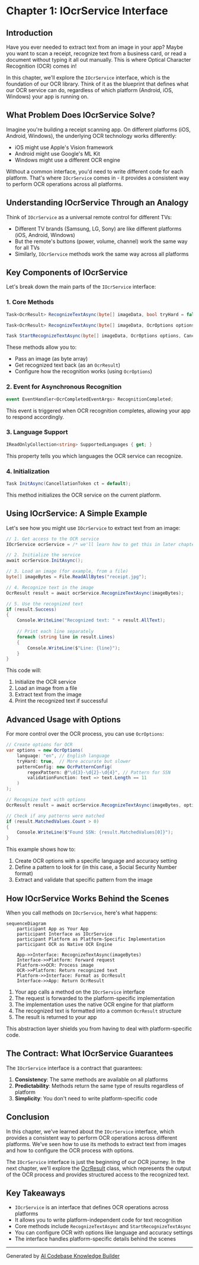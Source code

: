 # Chapter 1: IOcrService Interface

## Introduction

Have you ever needed to extract text from an image in your app? Maybe you want to scan a receipt, recognize text from a business card, or read a document without typing it all out manually. This is where Optical Character Recognition (OCR) comes in!

In this chapter, we'll explore the `IOcrService` interface, which is the foundation of our OCR library. Think of it as the blueprint that defines what our OCR service can do, regardless of which platform (Android, iOS, Windows) your app is running on.

## What Problem Does IOcrService Solve?

Imagine you're building a receipt scanning app. On different platforms (iOS, Android, Windows), the underlying OCR technology works differently:

- iOS might use Apple's Vision framework
- Android might use Google's ML Kit
- Windows might use a different OCR engine

Without a common interface, you'd need to write different code for each platform. That's where `IOcrService` comes in - it provides a consistent way to perform OCR operations across all platforms.

## Understanding IOcrService Through an Analogy

Think of `IOcrService` as a universal remote control for different TVs:

- Different TV brands (Samsung, LG, Sony) are like different platforms (iOS, Android, Windows)
- But the remote's buttons (power, volume, channel) work the same way for all TVs
- Similarly, `IOcrService` methods work the same way across all platforms

## Key Components of IOcrService

Let's break down the main parts of the `IOcrService` interface:

### 1. Core Methods

```csharp
Task<OcrResult> RecognizeTextAsync(byte[] imageData, bool tryHard = false, CancellationToken ct = default);

Task<OcrResult> RecognizeTextAsync(byte[] imageData, OcrOptions options, CancellationToken ct = default);

Task StartRecognizeTextAsync(byte[] imageData, OcrOptions options, CancellationToken ct = default);
```

These methods allow you to:
- Pass an image (as byte array)
- Get recognized text back (as an `OcrResult`)
- Configure how the recognition works (using `OcrOptions`)

### 2. Event for Asynchronous Recognition

```csharp
event EventHandler<OcrCompletedEventArgs> RecognitionCompleted;
```

This event is triggered when OCR recognition completes, allowing your app to respond accordingly.

### 3. Language Support

```csharp
IReadOnlyCollection<string> SupportedLanguages { get; }
```

This property tells you which languages the OCR service can recognize.

### 4. Initialization

```csharp
Task InitAsync(CancellationToken ct = default);
```

This method initializes the OCR service on the current platform.

## Using IOcrService: A Simple Example

Let's see how you might use `IOcrService` to extract text from an image:

```csharp
// 1. Get access to the OCR service
IOcrService ocrService = /* we'll learn how to get this in later chapters */;

// 2. Initialize the service
await ocrService.InitAsync();

// 3. Load an image (for example, from a file)
byte[] imageBytes = File.ReadAllBytes("receipt.jpg");

// 4. Recognize text in the image
OcrResult result = await ocrService.RecognizeTextAsync(imageBytes);

// 5. Use the recognized text
if (result.Success)
{
    Console.WriteLine("Recognized text: " + result.AllText);
    
    // Print each line separately
    foreach (string line in result.Lines)
    {
        Console.WriteLine($"Line: {line}");
    }
}
```

This code will:
1. Initialize the OCR service
2. Load an image from a file
3. Extract text from the image
4. Print the recognized text if successful

## Advanced Usage with Options

For more control over the OCR process, you can use `OcrOptions`:

```csharp
// Create options for OCR
var options = new OcrOptions(
    language: "en", // English language
    tryHard: true,  // More accurate but slower
    patternConfig: new OcrPatternConfig(
        regexPattern: @"\d{3}-\d{2}-\d{4}", // Pattern for SSN
        validationFunction: text => text.Length == 11
    )
);

// Recognize text with options
OcrResult result = await ocrService.RecognizeTextAsync(imageBytes, options);

// Check if any patterns were matched
if (result.MatchedValues.Count > 0)
{
    Console.WriteLine($"Found SSN: {result.MatchedValues[0]}");
}
```

This example shows how to:
1. Create OCR options with a specific language and accuracy setting
2. Define a pattern to look for (in this case, a Social Security Number format)
3. Extract and validate that specific pattern from the image

## How IOcrService Works Behind the Scenes

When you call methods on `IOcrService`, here's what happens:

```mermaid
sequenceDiagram
    participant App as Your App
    participant Interface as IOcrService
    participant Platform as Platform-Specific Implementation
    participant OCR as Native OCR Engine
    
    App->>Interface: RecognizeTextAsync(imageBytes)
    Interface->>Platform: Forward request
    Platform->>OCR: Process image
    OCR->>Platform: Return recognized text
    Platform->>Interface: Format as OcrResult
    Interface->>App: Return OcrResult
```

1. Your app calls a method on the `IOcrService` interface
2. The request is forwarded to the platform-specific implementation
3. The implementation uses the native OCR engine for that platform
4. The recognized text is formatted into a common `OcrResult` structure
5. The result is returned to your app

This abstraction layer shields you from having to deal with platform-specific code.

## The Contract: What IOcrService Guarantees

The `IOcrService` interface is a contract that guarantees:

1. **Consistency**: The same methods are available on all platforms
2. **Predictability**: Methods return the same type of results regardless of platform
3. **Simplicity**: You don't need to write platform-specific code

## Conclusion

In this chapter, we've learned about the `IOcrService` interface, which provides a consistent way to perform OCR operations across different platforms. We've seen how to use its methods to extract text from images and how to configure the OCR process with options.

The `IOcrService` interface is just the beginning of our OCR journey. In the next chapter, we'll explore the [OcrResult](02_ocrresult_.md) class, which represents the output of the OCR process and provides structured access to the recognized text.

## Key Takeaways

- `IOcrService` is an interface that defines OCR operations across platforms
- It allows you to write platform-independent code for text recognition
- Core methods include `RecognizeTextAsync` and `StartRecognizeTextAsync`
- You can configure OCR with options like language and accuracy settings
- The interface handles platform-specific details behind the scenes

---

Generated by [AI Codebase Knowledge Builder](https://github.com/The-Pocket/Tutorial-Codebase-Knowledge)